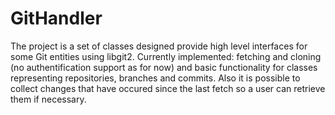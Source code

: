 # GitHandler
The project is a set of classes designed provide high level interfaces for some Git entities using libgit2.
Currently implemented: fetching and cloning (no authentification support as for now) and basic functionality for classes representing repositories, branches and commits.
Also it is possible to collect changes that have occured since the last fetch so a user can retrieve them if necessary.
